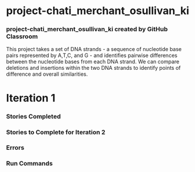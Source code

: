 # project-chati_merchant_osullivan_ki
### project-chati_merchant_osullivan_ki created by GitHub Classroom
This project takes a set of DNA strands - a sequence of nucleotide base pairs represented by A,T,C, and G - and identifies pairwise differences between 
the nucleotide bases from each DNA strand. We can compare deletions and insertions within the two DNA strands to identify points of difference and overall similarities.

# Iteration 1
### Stories Completed

### Stories to Complete for Iteration 2

### Errors

### Run Commands
